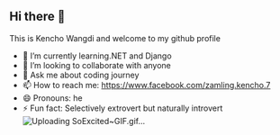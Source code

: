 ## Hi there 👋
This is Kencho Wangdi and welcome to my github profile
- 🌱 I’m currently learning.NET and Django
- 👯 I’m looking to collaborate with anyone
- 💬 Ask me about coding journey
- 📫 How to reach me: https://www.facebook.com/zamling.kencho.7
- 😄 Pronouns: he
- ⚡ Fun fact: Selectively extrovert but naturally introvert![Uploading SoExcited~GIF.gif…]()


